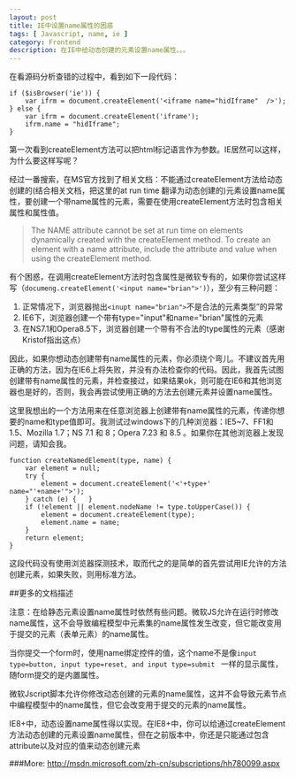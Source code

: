 ```yaml
---
layout: post
title: IE中设置name属性的困惑
tags: [ Javascript, name, ie ]
category: Frontend
description: 在IE中给动态创建的元素设置name属性。。。
---
```


在看源码分析查错的过程中，看到如下一段代码：

    if ($isBrowser('ie')) {
        var ifrm = document.createElement('<iframe name="hidIframe"  />');
    } else {
        var ifrm = document.createElement('iframe');
        ifrm.name = "hidIframe";
    }

第一次看到createElement方法可以把html标记语言作为参数。IE居然可以这样，为什么要这样写呢？

经过一番搜索，在MS官方找到了相关文档：不能通过createElement方法给动态创建的(结合相关文档，把这里的at run time 翻译为动态创建的)元素设置name属性，要创建一个带name属性的元素，需要在使用createElement方法时包含相关属性和属性值。

>The NAME attribute cannot be set at run time on elements dynamically created with the createElement method. To create an element with a name attribute, include the attribute and value when using the createElement method.

有个困惑，在调用createElement方法时包含属性是微软专有的，如果你尝试这样写（`documeng.createElement('<input name="brian">')`），至少有三种问题：

1. 正常情况下，浏览器抛出`<inupt name="brian">`不是合法的元素类型”的异常
2. IE6下，浏览器创建一个带有type="input"和name="brian"属性的元素
3. 在NS7.1和Opera8.5下，浏览器创建一个带有不合法的type属性的元素（感谢
Kristof指出这点）

因此，如果你想动态创建带有name属性的元素，你必须绕个弯儿。不建议首先用正确的方法，因为在IE6上将失败，并没有办法检查你的代码。因此，我首先试图创建带有name属性的元素，并检查接过，如果结果ok，则可能在IE6和其他浏览器也是好的，否则，我会再尝试使用正确的方法去创建元素并设置name属性。

这里我想出的一个方法用来在任意浏览器上创建带有name属性的元素，传递你想要的name和type值即可。我测试过windows下的几种浏览器：IE5~7、FF1和1.5、Mozilla 1.7；NS 7.1 和 8；Opera 7.23 和 8.5 。如果你在其他浏览器上发现问题，请知会我。

    function createNamedElement(type, name) {
        var element = null;
        try {
            element = document.createElement('<'+type+' name="'+name+'">');
        } catch (e) {   }
        if (!element || element.nodeName != type.toUpperCase()) {
            element = document.createElement(type);
            element.name = name;   
        }   
        return element;
    }

这段代码没有使用浏览器探测技术，取而代之的是简单的首先尝试用IE允许的方法创建元素，如果失败，则用标准方法。

##更多的文档描述

注意：在给静态元素设置name属性时依然有些问题。微软JS允许在运行时修改name属性，这不会导致编程模型中元素集的name属性发生改变，但它能改变用于提交的元素（表单元素）的name属性。

当你提交一个form时，使用name绑定控件的值，这个name不是像`input type=button, input type=reset, and input type=submit ` 一样的显示属性，随form提交的是内置属性。

微软Jscript脚本允许你修改动态创建的元素的name属性，这并不会导致元素节点中编程模型中的name属性，但它会改变用于提交的元素的name属性。

IE8+中，动态设置name属性得以实现。在IE8+中，你可以给通过createElement方法动态创建的元素设置name属性，但在之前版本中，你还是只能通过包含attribute以及对应的值来动态创建元素

###More:
http://msdn.microsoft.com/zh-cn/subscriptions/hh780099.aspx
